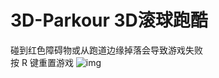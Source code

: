 # 3D-Parkour 3D滚球跑酷
碰到红色障碍物或从跑道边缘掉落会导致游戏失败\
按 R 键重置游戏
![img](https://github.com/zengbaocheng-996/3D-Parkour/blob/main/game_demo.gif)
